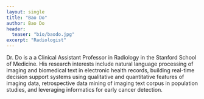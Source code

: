 ```yaml
---
layout: single
title: "Bao Do"
author: Bao Do
header:
  teaser: "bio/baodo.jpg"
excerpt: "Radiologist" 
---
```


<p>Dr. Do is a a Clinical Assistant Professor in Radiology in the Stanford School of Medicine. His research interests include natural language processing of imaging and biomedical text in electronic health records, building real-time decision support systems using qualitative and quantitative features of imaging data, retrospective data mining of imaging text corpus in population studies, and leveraging informatics for early cancer detection.</p>
